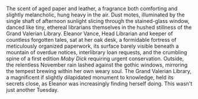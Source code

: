 The scent of aged paper and leather, a fragrance both comforting and slightly melancholic, hung heavy in the air. Dust motes, illuminated by the single shaft of afternoon sunlight slicing through the stained-glass window, danced like tiny, ethereal librarians themselves in the hushed stillness of the Grand Valerian Library.  Eleanor Vance, Head Librarian and keeper of countless forgotten tales, sat at her oak desk, a formidable fortress of meticulously organized paperwork,  its surface barely visible beneath a mountain of overdue notices, interlibrary loan requests, and the crumbling spine of a first edition *Moby Dick* requiring urgent conservation.  Outside, the relentless November rain lashed against the gothic windows, mirroring the tempest brewing within her own weary soul.  The Grand Valerian Library, a magnificent if slightly dilapidated monument to knowledge, held its secrets close, as Eleanor was increasingly finding herself doing.  This wasn't just another Tuesday.
